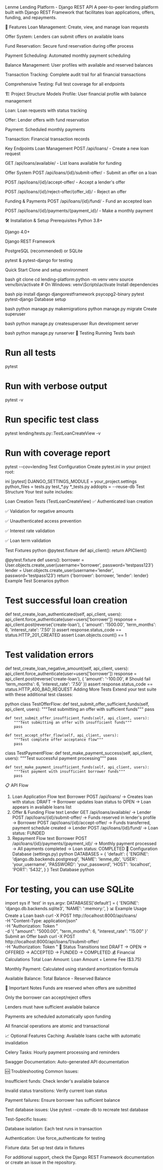 Lenme Lending Platform - Django REST API
A peer-to-peer lending platform built with Django REST Framework that facilitates loan applications, offers, funding, and repayments.

🚀 Features
Loan Management: Create, view, and manage loan requests

Offer System: Lenders can submit offers on available loans

Fund Reservation: Secure fund reservation during offer process

Payment Scheduling: Automated monthly payment scheduling

Balance Management: User profiles with available and reserved balances

Transaction Tracking: Complete audit trail for all financial transactions

Comprehensive Testing: Full test coverage for all endpoints

🏗️ Project Structure
Models
Profile: User financial profile with balance management

Loan: Loan requests with status tracking

Offer: Lender offers with fund reservation

Payment: Scheduled monthly payments

Transaction: Financial transaction records

Key Endpoints
Loan Management
POST /api/loans/ - Create a new loan request

GET /api/loans/available/ - List loans available for funding

Offer System
POST /api/loans/{id}/submit-offer/ - Submit an offer on a loan

POST /api/loans/{id}/accept-offer/ - Accept a lender's offer

POST /api/loans/{id}/reject-offer/{offer_id}/ - Reject an offer

Funding & Payments
POST /api/loans/{id}/fund/ - Fund an accepted loan

POST /api/loans/{id}/payments/{payment_id}/ - Make a monthly payment

🛠️ Installation & Setup
Prerequisites
Python 3.8+

Django 4.0+

Django REST Framework

PostgreSQL (recommended) or SQLite

pytest & pytest-django for testing

Quick Start
Clone and setup environment

bash
git clone <repository-url>
cd lending-platform
python -m venv venv
source venv/bin/activate  # On Windows: venv\Scripts\activate
Install dependencies

bash
pip install django djangorestframework psycopg2-binary pytest pytest-django
Database setup

bash
python manage.py makemigrations
python manage.py migrate
Create superuser

bash
python manage.py createsuperuser
Run development server

bash
python manage.py runserver
🧪 Testing
Running Tests
bash
# Run all tests
pytest

# Run with verbose output
pytest -v

# Run specific test class
pytest lending/tests.py::TestLoanCreateView -v

# Run with coverage report
pytest --cov=lending
Test Configuration
Create pytest.ini in your project root:

ini
[pytest]
DJANGO_SETTINGS_MODULE = your_project.settings
python_files = tests.py test_*.py *_tests.py
addopts = --reuse-db
Test Structure
Your test suite includes:

Loan Creation Tests (TestLoanCreateView)
✅ Authenticated loan creation

✅ Validation for negative amounts

✅ Unauthenticated access prevention

✅ Interest rate validation

✅ Loan term validation

Test Fixtures
python
@pytest.fixture
def api_client():
    return APIClient()

@pytest.fixture
def users():
    borrower = User.objects.create_user(username='borrower', password='testpass123')
    lender = User.objects.create_user(username='lender', password='testpass123')
    return {'borrower': borrower, 'lender': lender}
Example Test Scenarios
python
# Test successful loan creation
def test_create_loan_authenticated(self, api_client, users):
    api_client.force_authenticate(user=users['borrower'])
    response = api_client.post(reverse('create-loan'), {
        'amount': '1500.00',
        'term_months': 6,
        'interest_rate': '7.50'
    })
    assert response.status_code == status.HTTP_201_CREATED
    assert Loan.objects.count() == 1

# Test validation errors
def test_create_loan_negative_amount(self, api_client, users):
    api_client.force_authenticate(user=users['borrower'])
    response = api_client.post(reverse('create-loan'), {
        'amount': '-100.00',  # Should fail
        'term_months': 6,
        'interest_rate': '7.50'
    })
    assert response.status_code == status.HTTP_400_BAD_REQUEST
Adding More Tests
Extend your test suite with these additional test classes:

python
class TestOfferFlow:
    def test_submit_offer_sufficient_funds(self, api_client, users):
        """Test submitting an offer with sufficient funds"""
        pass
    
    def test_submit_offer_insufficient_funds(self, api_client, users):
        """Test submitting an offer with insufficient funds"""
        pass
    
    def test_accept_offer_flow(self, api_client, users):
        """Test complete offer acceptance flow"""
        pass

class TestPaymentFlow:
    def test_make_payment_success(self, api_client, users):
        """Test successful payment processing"""
        pass
    
    def test_make_payment_insufficient_funds(self, api_client, users):
        """Test payment with insufficient borrower funds"""
        pass
📋 API Flow
1. Loan Application Flow
text
Borrower POST /api/loans/
→ Creates loan with status: DRAFT
→ Borrower updates loan status to OPEN
→ Loan appears in available loans list
2. Offer & Funding Flow
text
Lender GET /api/loans/available/
→ Lender POST /api/loans/{id}/submit-offer/
→ Funds reserved in lender's profile
→ Borrower POST /api/loans/{id}/accept-offer/
→ Funds transferred, payment schedule created
→ Lender POST /api/loans/{id}/fund/
→ Loan status: FUNDED
3. Repayment Flow
text
Borrower POST /api/loans/{id}/payments/{payment_id}/
→ Monthly payment processed
→ All payments completed → Loan status: COMPLETED
🔧 Configuration
Database (settings.py)
python
DATABASES = {
    'default': {
        'ENGINE': 'django.db.backends.postgresql',
        'NAME': 'lenme_db',
        'USER': 'your_username',
        'PASSWORD': 'your_password',
        'HOST': 'localhost',
        'PORT': '5432',
    }
}
Test Database
python
# For testing, you can use SQLite
import sys
if 'test' in sys.argv:
    DATABASES['default'] = {
        'ENGINE': 'django.db.backends.sqlite3',
        'NAME': ':memory:',
    }
📊 Example Usage
Create a Loan
bash
curl -X POST http://localhost:8000/api/loans/ \
  -H "Content-Type: application/json" \
  -H "Authorization: Token <your-token>" \
  -d '{
    "amount": "5000.00",
    "term_months": 6,
    "interest_rate": "15.00"
  }'
Submit an Offer
bash
curl -X POST http://localhost:8000/api/loans/1/submit-offer/ \
  -H "Authorization: Token <lender-token>"
🔄 Status Transitions
text
DRAFT → OPEN → OFFERED → ACCEPTED → FUNDED → COMPLETED
💰 Financial Calculations
Total Loan Amount: Loan Amount + Lenme Fee ($3.75)

Monthly Payment: Calculated using standard amortization formula

Available Balance: Total Balance - Reserved Balance

🚨 Important Notes
Funds are reserved when offers are submitted

Only the borrower can accept/reject offers

Lenders must have sufficient available balance

Payments are scheduled automatically upon funding

All financial operations are atomic and transactional

📈 Optional Features
Caching: Available loans cache with automatic invalidation

Celery Tasks: Hourly payment processing and reminders

Swagger Documentation: Auto-generated API documentation

🆘 Troubleshooting
Common Issues:

Insufficient funds: Check lender's available balance

Invalid status transitions: Verify current loan status

Payment failures: Ensure borrower has sufficient balance

Test database issues: Use pytest --create-db to recreate test database

Test-Specific Issues:

Database isolation: Each test runs in transaction

Authentication: Use force_authenticate for testing

Fixture data: Set up test data in fixtures

For additional support, check the Django REST Framework documentation or create an issue in the repository.

